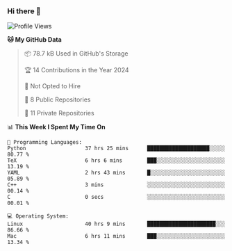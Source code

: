 ### Hi there 👋

<!--
**huayuan4396/huayuan4396** is a ✨ _special_ ✨ repository because its `README.md` (this file) appears on your GitHub profile.

Here are some ideas to get you started:

- 🔭 I’m currently working on ...
- 🌱 I’m currently learning ...
- 👯 I’m looking to collaborate on ...
- 🤔 I’m looking for help with ...
- 💬 Ask me about ...
- 📫 How to reach me: ...
- 😄 Pronouns: ...
- ⚡ Fun fact: ...
-->

<!--START_SECTION:waka-->
![Profile Views](http://img.shields.io/badge/Profile%20Views-1-blue)

**🐱 My GitHub Data** 

> 📦 78.7 kB Used in GitHub's Storage 
 > 
> 🏆 14 Contributions in the Year 2024
 > 
> 🚫 Not Opted to Hire
 > 
> 📜 8 Public Repositories 
 > 
> 🔑 11 Private Repositories 
 > 
📊 **This Week I Spent My Time On** 

```text
💬 Programming Languages: 
Python                   37 hrs 25 mins      ████████████████████░░░░░   80.77 % 
TeX                      6 hrs 6 mins        ███░░░░░░░░░░░░░░░░░░░░░░   13.19 % 
YAML                     2 hrs 43 mins       █░░░░░░░░░░░░░░░░░░░░░░░░   05.89 % 
C++                      3 mins              ░░░░░░░░░░░░░░░░░░░░░░░░░   00.14 % 
C                        0 secs              ░░░░░░░░░░░░░░░░░░░░░░░░░   00.01 % 

💻 Operating System: 
Linux                    40 hrs 9 mins       ██████████████████████░░░   86.66 % 
Mac                      6 hrs 11 mins       ███░░░░░░░░░░░░░░░░░░░░░░   13.34 % 
```


<!--END_SECTION:waka-->
